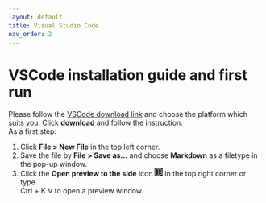 ```yaml
---
layout: default
title: Visual Studio Code
nav_order: 2
---
```


VSCode installation guide and first run 
=======================================
Please follow the [VSCode download link](https://code.visualstudio.com/) and choose the platform which suits you. Click **download** and follow the instruction.  
As a first step: 
1. Click **File > New File** in the top left corner.
2. Save the file by **File > Save as...** and choose **Markdown** as a filetype in the pop-up window.
3. Click the **Open preview to the side** icon ![preview icon](./images/previewIco.png) in the top right corner or type  
   Ctrl + K V to open a preview window.